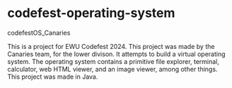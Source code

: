 # codefest-operating-system

codefestOS_Canaries

This is a project for EWU Codefest 2024.
This project was made by the Canaries team, for the lower divison.
It attempts to build a virtual operating system.
The operating system contains a primitive file explorer, terminal, calculator, web HTML viewer, and an image viewer, among other things.
This project was made in Java.